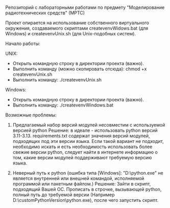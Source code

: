 Репозиторий с лабораторными работами по предмету "Моделирование радиотехнических средств" (МРТС)

Проект опирается на использование собственного виртуального окружения, создаваемого скриптами
createvenvWidows.bat (для Windows) и createvenvUnix.sh (для Unix-подобных систем).

Начало работы:

UNIX:

- Открыть командную строку в директории проекта (важно).
- Выполнить команду (можно скопировать отсюда): chmod +x createvenvUnix.sh
- Выполнить команду: ./createvenvUnix.sh


Windows: 

- Открыть командную строку в директории проекта (важно).
- Выполнить команду: ./createvenvWindows.bat


Возможные проблемы:
1. Предлагаемый набор версий модулей несовместим с используемой версией python
Решение: в идеале - использовать python версий 3.11-3.13. requirements.txt 
содержат значения версий модулей, подходящих под эти версии языка. Если такой
вариант не подходит, необходимо искать и есть необходимость использовать более
свежие версии python, следует найти в интернете информацию о том, какие версии 
модулей поддерживают требуемую версию языка.

2. Неверный путь к python (ошибка типа [Windows]: "D:\python.exe" не является 
внутренней или внешней командой, исполняемой программой или пакетным файлом.)
Решение: Зайти в скрипт, подходящий Вашей ОС. Прописать в строчке, вызывающей
python, полный путь до требуемой версии 
(Например D:\customPythonVersion\python.exe), после чего запустить скрипт.
